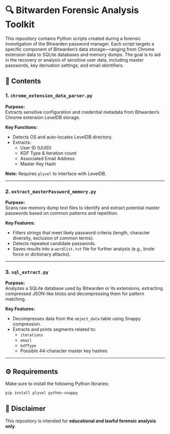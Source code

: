 # 🔍 Bitwarden Forensic Analysis Toolkit

This repository contains Python scripts created during a forensic investigation of the Bitwarden password manager. Each script targets a specific component of Bitwarden’s data storage—ranging from Chrome extension data to SQLite databases and memory dumps. The goal is to aid in the recovery or analysis of sensitive user data, including master passwords, key derivation settings, and email identifiers.

## 📁 Contents

### 1. `chrome_extension_data_parser.py`

**Purpose:**  
Extracts sensitive configuration and credential metadata from Bitwarden’s Chrome extension LevelDB storage.

**Key Functions:**  
- Detects OS and auto-locates LevelDB directory.
- Extracts:
  - User ID (UUID)
  - KDF Type & Iteration count
  - Associated Email Address
  - Master Key Hash

**Note:** Requires `plyvel` to interface with LevelDB.

---

### 2. `extract_masterPassword_memory.py`

**Purpose:**  
Scans raw memory dump text files to identify and extract potential master passwords based on common patterns and repetition.

**Key Features:**  
- Filters strings that meet likely password criteria (length, character diversity, exclusion of common terms).
- Detects repeated candidate passwords.
- Saves results into a `wordlist.txt` file for further analysis (e.g., brute force or dictionary attacks).

---

### 3. `sql_extract.py`

**Purpose:**  
Analyzes a SQLite database used by Bitwarden or its extensions, extracting compressed JSON-like blobs and decompressing them for pattern matching.

**Key Features:**  
- Decompresses data from the `object_data` table using Snappy compression.
- Extracts and prints segments related to:
  - `iterations`
  - `email`
  - `kdfType`
  - Possible 44-character master key hashes

---

## ⚙️ Requirements

Make sure to install the following Python libraries:

```bash
pip install plyvel python-snappy
```

## 📌 Disclaimer

This repository is intended for **educational and lawful forensic analysis only**.
